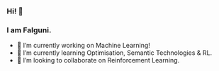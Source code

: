 ### Hi! 👋
### I am Falguni.

- 🔭 I’m currently working on Machine Learning!
- 🌱 I’m currently learning Optimisation, Semantic Technologies & RL.
- 👯 I’m looking to collaborate on Reinforcement Learning.
<!--
**shuvoxcd01/shuvoxcd01** is a ✨ _special_ ✨ repository because its `README.md` (this file) appears on your GitHub profile.

Here are some ideas to get you started:

- 🔭 I’m currently working on ...
- 🌱 I’m currently learning ...
- 👯 I’m looking to collaborate on ...
- 🤔 I’m looking for help with ...
- 💬 Ask me about ...
- 📫 How to reach me: ...
- 😄 Pronouns: ...
- ⚡ Fun fact: ...
-->
